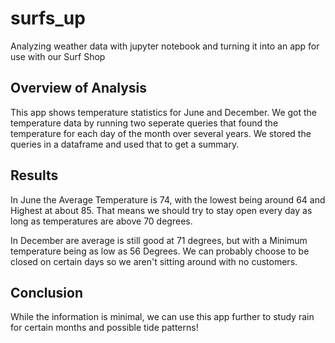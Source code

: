 # surfs_up
Analyzing weather data with jupyter notebook and turning it into an app for use with our Surf Shop
## Overview of Analysis
This app shows temperature statistics for June and December. We got the temperature data by running two seperate queries that found the temperature for each day of the month over several years. We stored the queries in a dataframe and used that to get a summary.
 
## Results
In June the Average Temperature is 74, with the lowest being around 64 and Highest at about 85. That means we should try to stay open every day as long as temperatures are above 70 degrees.
 
In December are average is still good at 71 degrees, but with a Minimum temperature being as low as 56 Degrees. We can probably choose to be closed on certain days so we aren't sitting around with no customers.
## Conclusion
While the information is minimal, we can use this app further to study rain for certain months and possible tide patterns!
